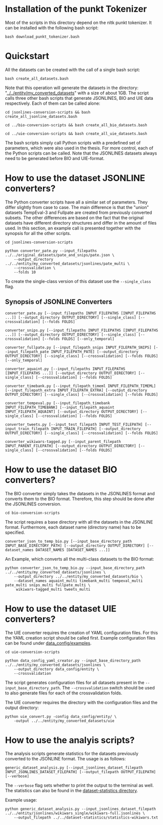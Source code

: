 # Installation of the punkt Tokenizer

Most of the scripts in this directory depend on the nltk punkt tokenizer.
It can be installed with the following bash script:

```
bash download_punkt_tokenizer.bash
```





# Quickstart

All the datasets can be created with the call of a single bash script:

```
bash create_all_datasets.bash
```

Note that this operation will generate the datasets in the directory: "[../../entity/my_converted_datasets](../../entity/my_converted_datasets)" with a size of about 1GB.
The script calls three other bash scripts that generate JSONLINES, BIO and UIE data respectively.
Each of them can be called alone: 

```
cd jsonlines-conversion-scripts && bash create_all_jsonline_datasets.bash
```

```
cd ../bio-conversion-scripts && bash create_all_bio_datasets.bash
```

```
cd ../uie-conversion-scripts && bash create_all_uie_datasets.bash
```

The bash scripts simply call Python scripts with a predefined set of parameters, which were also used in the thesis.
For more control, each of the Python scripts can be called.
Note that the JSONLINES datasets always need to be generated before BIO and UIE-format.





# How to use the dataset JSONLINE converters?

The Python converter scripts have all a similar set of parameters.
They differ slightly from case to case.
The main difference is that the "union" datasets TempEval-3 and Fullpate are created from previously converted subsets.
The other differences are based on the fact that the original datasets have different directory structures and differ in the amount of files used.
In this section, an example call is presented together with the synopsis for all the other scripts.

```
cd jsonlines-conversion-scripts
```

```
python converter_pate.py --input_filepaths ../../original_datasets/pate_and_snips/pate.json \
    --output_directory ../../entity/my_converted_datasets/jsonlines/pate_multi \
    --crossvalidation \
    --folds 10
```

To create the single-class version of this dataset use the `--single_class` flag.


## Synopsis of JSONLINE Converters

```
converter_pate.py [--input_filepaths INPUT_FILEPATHS [INPUT_FILEPATHS ...]] [--output_directory OUTPUT_DIRECTORY] [--single_class] [--crossvalidation] [--folds FOLDS]

converter_snips.py [--input_filepaths INPUT_FILEPATHS [INPUT_FILEPATHS ...]] [--output_directory OUTPUT_DIRECTORY] [--single_class] [--crossvalidation] [--folds FOLDS] [--only_temporal]

converter_fullpate.py [--input_filepath_snips INPUT_FILEPATH_SNIPS] [--input_filepath_pate INPUT_FILEPATH_PATE] [--output_directory OUTPUT_DIRECTORY] [--single_class] [--crossvalidation] [--folds FOLDS] [--only_temporal]

converter_aquaint.py [--input_filepaths INPUT_FILEPATHS [INPUT_FILEPATHS ...]] [--output_directory OUTPUT_DIRECTORY] [--single_class] [--crossvalidation] [--folds FOLDS]

converter_timebank.py [--input_filepath_timeml INPUT_FILEPATH_TIMEML] [--input_filepath_extra INPUT_FILEPATH_EXTRA] [--output_directory OUTPUT_DIRECTORY] [--single_class] [--crossvalidation] [--folds FOLDS]

converter_tempeval.py [--input_filepath_timebank INPUT_FILEPATH_TIMEBANK] [--input_filepath_aquaint INPUT_FILEPATH_AQUAINT] [--output_directory OUTPUT_DIRECTORY] [--single_class] [--crossvalidation] [--folds FOLDS]

converter_tweets.py [--input_test_filepath INPUT_TEST_FILEPATH] [--input_train_filepath INPUT_TRAIN_FILEPATH] [--output_directory OUTPUT_DIRECTORY] [--single_class] [--crossvalidation] [--folds FOLDS]

converter_wikiwars-tagged.py [--input_parent_filepath INPUT_PARENT_FILEPATH] [--output_directory OUTPUT_DIRECTORY] [--single_class] [--crossvalidation] [--folds FOLDS]
```





# How to use the dataset BIO converters?

The BIO converter simply takes the datasets in the JSONLINES format and converts them to the BIO format.
Therefore, this step should be done after the JSONLINES conversion.

```
cd bio-conversion-scripts
```

The script requires a base directory with all the datasets in the JSONLINE format.
Furthermore, each dataset name (directory name) has to be specified.

```
converter_json_to_temp_bio.py [--input_base_directory_path INPUT_BASE_DIRECTORY_PATH] [--output_directory OUTPUT_DIRECTORY] [--dataset_names DATASET_NAMES [DATASET_NAMES ...]]
```

An Example, which converts all the multi-class datasets to the BIO format:

```
python converter_json_to_temp_bio.py --input_base_directory_path ../../entity/my_converted_datasets/jsonlines \
    --output_directory ../../entity/my_converted_datasets/bio \
    --dataset_names aquaint_multi timebank_multi tempeval_multi pate_multi snips_multi fullpate_multi \
     wikiwars-tagged_multi tweets_multi
```





# How to use the dataset UIE converters?

The UIE converter requires the creation of YAML configuration files.
For this the YAML creation script should be called first.
Example configuration files can be found under [data_config/examples](data_config/examples).

```
cd uie-conversion-scripts
```

```
python data_config_yaml_creator.py --input_base_directory_path ../../entity/my_converted_datasets/jsonlines \
    --output_directory data_config/entity \
    --crossvalidation
```

The script generates configuration files for all datasets present in the ``--input_base_directory_path``.
The ``--crossvalidation`` switch should be used to also generate files for each of the crossvalidation folds. 

The UIE converter requires the directory with the configuration files and the output directory:

```
python uie_convert.py -config data_config/entity/ \
    -output ../../entity/my_converted_datasets/uie
```





# How to use the analyis scripts?

The analysis scripts generate statistics for the datasets previously converted to the JSONLINE format.
The usage is as follows:

```
generic_dataset_analysis.py [--input_jsonlines_dataset_filepath INPUT_JSONLINES_DATASET_FILEPATH] [--output_filepath OUTPUT_FILEPATH] [--verbose]
```

The ``--verbose`` flag sets whether to print the output to the terminal as well.
The statistics can also be found in the [dataset-statistics directory](../dataset-statistics/).

Example usage:

```
python generic_dataset_analysis.py --input_jsonlines_dataset_filepath ../../entity/jsonlines/wikiwars_single/wikiwars-full.jsonlines \
    --output_filepath ../../dataset-statistics/statistics-wikiwars.txt
```